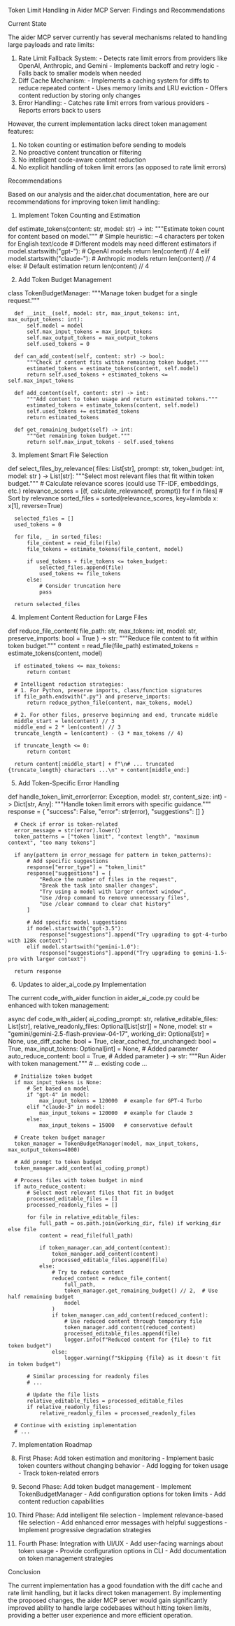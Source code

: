   Token Limit Handling in Aider MCP Server: Findings and Recommendations

  Current State

  The aider MCP server currently has several mechanisms related to handling large payloads and rate limits:

  1. Rate Limit Fallback System:
    - Detects rate limit errors from providers like OpenAI, Anthropic, and Gemini
    - Implements backoff and retry logic
    - Falls back to smaller models when needed
  2. Diff Cache Mechanism:
    - Implements a caching system for diffs to reduce repeated content
    - Uses memory limits and LRU eviction
    - Offers content reduction by storing only changes
  3. Error Handling:
    - Catches rate limit errors from various providers
    - Reports errors back to users

  However, the current implementation lacks direct token management features:

  1. No token counting or estimation before sending to models
  2. No proactive content truncation or filtering
  3. No intelligent code-aware content reduction
  4. No explicit handling of token limit errors (as opposed to rate limit errors)

  Recommendations

  Based on our analysis and the aider.chat documentation, here are our recommendations for improving token limit handling:

  1. Implement Token Counting and Estimation

  def estimate_tokens(content: str, model: str) -> int:
      """Estimate token count for content based on model."""
      # Simple heuristic: ~4 characters per token for English text/code
      # Different models may need different estimators
      if model.startswith("gpt-"):
          # OpenAI models
          return len(content) // 4
      elif model.startswith("claude-"):
          # Anthropic models
          return len(content) // 4
      else:
          # Default estimation
          return len(content) // 4

  2. Add Token Budget Management

  class TokenBudgetManager:
      """Manage token budget for a single request."""

      def __init__(self, model: str, max_input_tokens: int, max_output_tokens: int):
          self.model = model
          self.max_input_tokens = max_input_tokens
          self.max_output_tokens = max_output_tokens
          self.used_tokens = 0

      def can_add_content(self, content: str) -> bool:
          """Check if content fits within remaining token budget."""
          estimated_tokens = estimate_tokens(content, self.model)
          return self.used_tokens + estimated_tokens <= self.max_input_tokens

      def add_content(self, content: str) -> int:
          """Add content to token usage and return estimated tokens."""
          estimated_tokens = estimate_tokens(content, self.model)
          self.used_tokens += estimated_tokens
          return estimated_tokens

      def get_remaining_budget(self) -> int:
          """Get remaining token budget."""
          return self.max_input_tokens - self.used_tokens

  3. Implement Smart File Selection

  def select_files_by_relevance(
      files: List[str], 
      prompt: str, 
      token_budget: int,
      model: str
  ) -> List[str]:
      """Select most relevant files that fit within token budget."""
      # Calculate relevance scores (could use TF-IDF, embeddings, etc.)
      relevance_scores = [(f, calculate_relevance(f, prompt)) for f in files]
      # Sort by relevance
      sorted_files = sorted(relevance_scores, key=lambda x: x[1], reverse=True)

      selected_files = []
      used_tokens = 0

      for file, _ in sorted_files:
          file_content = read_file(file)
          file_tokens = estimate_tokens(file_content, model)

          if used_tokens + file_tokens <= token_budget:
              selected_files.append(file)
              used_tokens += file_tokens
          else:
              # Consider truncation here
              pass

      return selected_files

  4. Implement Content Reduction for Large Files

  def reduce_file_content(
      file_path: str, 
      max_tokens: int,
      model: str,
      preserve_imports: bool = True
  ) -> str:
      """Reduce file content to fit within token budget."""
      content = read_file(file_path)
      estimated_tokens = estimate_tokens(content, model)

      if estimated_tokens <= max_tokens:
          return content

      # Intelligent reduction strategies:
      # 1. For Python, preserve imports, class/function signatures
      if file_path.endswith(".py") and preserve_imports:
          return reduce_python_file(content, max_tokens, model)

      # 2. For other files, preserve beginning and end, truncate middle
      middle_start = len(content) // 3
      middle_end = 2 * len(content) // 3
      truncate_length = len(content) - (3 * max_tokens // 4)

      if truncate_length <= 0:
          return content

      return content[:middle_start] + f"\n# ... truncated {truncate_length} characters ...\n" + content[middle_end:]

  5. Add Token-Specific Error Handling

  def handle_token_limit_error(error: Exception, model: str, content_size: int) -> Dict[str, Any]:
      """Handle token limit errors with specific guidance."""
      response = {
          "success": False,
          "error": str(error),
          "suggestions": []
      }

      # Check if error is token-related
      error_message = str(error).lower()
      token_patterns = ["token limit", "context length", "maximum context", "too many tokens"]

      if any(pattern in error_message for pattern in token_patterns):
          # Add specific suggestions
          response["error_type"] = "token_limit"
          response["suggestions"] = [
              "Reduce the number of files in the request",
              "Break the task into smaller changes",
              "Try using a model with larger context window",
              "Use /drop command to remove unnecessary files",
              "Use /clear command to clear chat history"
          ]

          # Add specific model suggestions
          if model.startswith("gpt-3.5"):
              response["suggestions"].append("Try upgrading to gpt-4-turbo with 128k context")
          elif model.startswith("gemini-1.0"):
              response["suggestions"].append("Try upgrading to gemini-1.5-pro with larger context")

      return response

  6. Updates to aider_ai_code.py Implementation

  The current code_with_aider function in aider_ai_code.py could be enhanced with token management:

  async def code_with_aider(
      ai_coding_prompt: str,
      relative_editable_files: List[str],
      relative_readonly_files: Optional[List[str]] = None,
      model: str = "gemini/gemini-2.5-flash-preview-04-17",
      working_dir: Optional[str] = None,
      use_diff_cache: bool = True,
      clear_cached_for_unchanged: bool = True,
      max_input_tokens: Optional[int] = None,  # Added parameter
      auto_reduce_content: bool = True,        # Added parameter
  ) -> str:
      """Run Aider with token management."""
      # ... existing code ...

      # Initialize token budget
      if max_input_tokens is None:
          # Set based on model
          if "gpt-4" in model:
              max_input_tokens = 120000  # example for GPT-4 Turbo
          elif "claude-3" in model:
              max_input_tokens = 120000  # example for Claude 3
          else:
              max_input_tokens = 15000   # conservative default

      # Create token budget manager
      token_manager = TokenBudgetManager(model, max_input_tokens, max_output_tokens=4000)

      # Add prompt to token budget
      token_manager.add_content(ai_coding_prompt)

      # Process files with token budget in mind
      if auto_reduce_content:
          # Select most relevant files that fit in budget
          processed_editable_files = []
          processed_readonly_files = []

          for file in relative_editable_files:
              full_path = os.path.join(working_dir, file) if working_dir else file
              content = read_file(full_path)

              if token_manager.can_add_content(content):
                  token_manager.add_content(content)
                  processed_editable_files.append(file)
              else:
                  # Try to reduce content
                  reduced_content = reduce_file_content(
                      full_path,
                      token_manager.get_remaining_budget() // 2,  # Use half remaining budget
                      model
                  )
                  if token_manager.can_add_content(reduced_content):
                      # Use reduced content through temporary file
                      token_manager.add_content(reduced_content)
                      processed_editable_files.append(file)
                      logger.info(f"Reduced content for {file} to fit token budget")
                  else:
                      logger.warning(f"Skipping {file} as it doesn't fit in token budget")

          # Similar processing for readonly files
          # ...

          # Update the file lists
          relative_editable_files = processed_editable_files
          if relative_readonly_files:
              relative_readonly_files = processed_readonly_files

      # Continue with existing implementation
      # ...

  7. Implementation Roadmap

  1. First Phase: Add token estimation and monitoring
    - Implement basic token counters without changing behavior
    - Add logging for token usage
    - Track token-related errors
  2. Second Phase: Add token budget management
    - Implement TokenBudgetManager
    - Add configuration options for token limits
    - Add content reduction capabilities
  3. Third Phase: Add intelligent file selection
    - Implement relevance-based file selection
    - Add enhanced error messages with helpful suggestions
    - Implement progressive degradation strategies
  4. Fourth Phase: Integration with UI/UX
    - Add user-facing warnings about token usage
    - Provide configuration options in CLI
    - Add documentation on token management strategies

  Conclusion

  The current implementation has a good foundation with the diff cache and rate limit handling, but it lacks direct token management.
  By implementing the proposed changes, the aider MCP server would gain significantly improved ability to handle large codebases
  without hitting token limits, providing a better user experience and more efficient operation.
